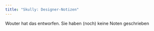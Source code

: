 ```yaml
---
title: "Skully: Designer-Notizen"
---
```


<Fixme>Wouter hat das entworfen. Sie haben (noch) keine Noten geschrieben</Fixme>

